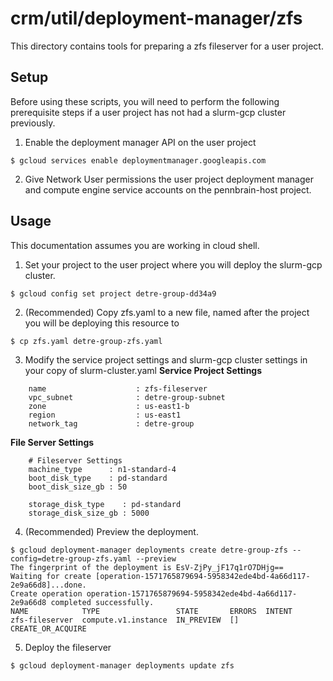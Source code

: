 # crm/util/deployment-manager/zfs

This directory contains tools for preparing a zfs fileserver for a user project.

## Setup
Before using these scripts, you will need to perform the following prerequisite steps if a user project has not had a slurm-gcp cluster previously.

1. Enable the deployment manager API on the user project
```
$ gcloud services enable deploymentmanager.googleapis.com 
```

2. Give Network User permissions the user project deployment manager and compute engine service accounts on the pennbrain-host project.

## Usage

This documentation assumes you are working in cloud shell.

1. Set your project to the user project where you will deploy the slurm-gcp cluster.
```
$ gcloud config set project detre-group-dd34a9
```
2. (Recommended) Copy zfs.yaml to a new file, named after the project you will be deploying this resource to
```
$ cp zfs.yaml detre-group-zfs.yaml
```

3. Modify the service project settings and slurm-gcp cluster settings in your copy of slurm-cluster.yaml
**Service Project Settings**
```
    name                    : zfs-fileserver
    vpc_subnet              : detre-group-subnet
    zone                    : us-east1-b
    region                  : us-east1
    network_tag             : detre-group
```
**File Server Settings**
```
    # Fileserver Settings
    machine_type      : n1-standard-4
    boot_disk_type    : pd-standard
    boot_disk_size_gb : 50

    storage_disk_type    : pd-standard
    storage_disk_size_gb : 5000
```

4. (Recommended) Preview the deployment.
```
$ gcloud deployment-manager deployments create detre-group-zfs --config=detre-group-zfs.yaml --preview
The fingerprint of the deployment is EsV-ZjPy_jF17q1rO7DHjg==
Waiting for create [operation-1571765879694-5958342ede4bd-4a66d117-2e9a66d8]...done.
Create operation operation-1571765879694-5958342ede4bd-4a66d117-2e9a66d8 completed successfully.
NAME            TYPE                 STATE       ERRORS  INTENT
zfs-fileserver  compute.v1.instance  IN_PREVIEW  []      CREATE_OR_ACQUIRE
```

5. Deploy the fileserver
```
$ gcloud deployment-manager deployments update zfs
```


